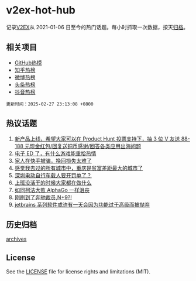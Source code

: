 # v2ex-hot-hub

 记录[V2EX](https://www.v2ex.com/)从 2021-01-06 日至今的热门话题。每小时抓取一次数据，按天[归档](archives)。
 
 ## 相关项目

- [GitHub热榜](https://github.com/lonnyzhang423/github-hot-hub)
- [知乎热榜](https://github.com/lonnyzhang423/zhihu-hot-hub)
- [微博热榜](https://github.com/lonnyzhang423/weibo-hot-hub)
- [头条热榜](https://github.com/lonnyzhang423/toutiao-hot-hub)
- [抖音热榜](https://github.com/lonnyzhang423/douyin-hot-hub)


 `更新时间：2025-02-27 23:13:08 +0800`

## 热议话题

1. [新产品上线，希望大家可以在 Product Hunt 投票支持下，抽 3 位 V 友送 88-188 元现金红包/回复送铜币感谢/回答各类应用出海问题](https://www.v2ex.com/t/1114522)
1. [电子 ED 了，有什么游戏能重拾热情](https://www.v2ex.com/t/1114559)
1. [家人在快手被骗，挽回损失太难了](https://www.v2ex.com/t/1114549)
1. [感觉我去过的所有城市中，重庆是贫富差距最大的城市了](https://www.v2ex.com/t/1114529)
1. [深圳电动自行车载人要开罚单了？](https://www.v2ex.com/t/1114494)
1. [上班没活干的时候大家都在做什么](https://www.v2ex.com/t/1114504)
1. [如同柯洁大败 AlphaGo 一样沮丧](https://www.v2ex.com/t/1114503)
1. [刚刷到了奔驰裁员,N+9?!](https://www.v2ex.com/t/1114562)
1. [jetbrains 系列软件或许有一天会因为功能过于高级而被抛弃](https://www.v2ex.com/t/1114603)

## 历史归档

[archives](archives)

## License

See the [LICENSE](LICENSE) file for license rights and limitations (MIT).
